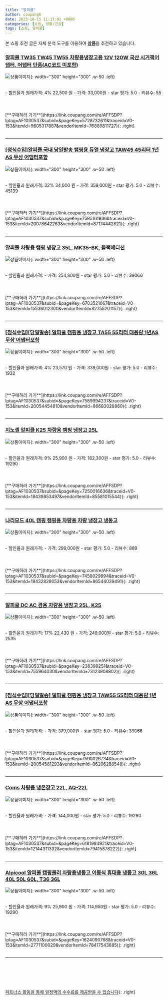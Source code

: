 ```yaml
---
title: "알피쿨"
author: coupang6
date: 2023-10-15 11:13:01 +0800
categories: [쇼핑, 생활/건강]
tags: [쇼핑, 알피쿨]
---
```


본 쇼핑 추천 글은 자체 분석 도구를 이용하여 [**상품**](https://link.coupang.com/a/bao1ui)을 추천하고 있습니다.

### [알피쿨 TW35 TW45 TW55 차량용냉장고용 12V 120W 국산 시거잭어댑터, 어댑터 단품(AC코드 미포함)](https://link.coupang.com/re/AFFSDP?lptag=AF1030537&subid=&pageKey=5728732611&traceid=V0-153&itemId=9605317887&vendorItemId=76889811727)

![상품이미지](https://thumbnail8.coupangcdn.com/thumbnails/remote/230x230ex/image/vendor_inventory/975d/ace9a05657db6f6d0b3ea277f975c567029d6e16efe14aac9329f3f99a10.jpg){: width="300" height="300" .w-50 .left}


<br>
- 할인율과 원래가격: 4%  22,500   원
- 가격: 33,000원
- star 평가: 5.0
- 리뷰수: 55
<br>
<br>
<br>
<br>
[**구매하러 가기**](https://link.coupang.com/re/AFFSDP?lptag=AF1030537&subid=&pageKey=5728732611&traceid=V0-153&itemId=9605317887&vendorItemId=76889811727){: .right}
<br>
<br>

---

### [[정식수입]알피쿨 국내 당일발송 캠핑용 듀얼 냉장고 TAW45 45리터 1년AS 무상 어댑터포함](https://link.coupang.com/re/AFFSDP?lptag=AF1030537&subid=&pageKey=7595161936&traceid=V0-153&itemId=20078642263&vendorItemId=87174442821)

![상품이미지](https://thumbnail6.coupangcdn.com/thumbnails/remote/230x230ex/image/vendor_inventory/e17f/3df591d107817e3fa4a08a651deefbc825f8fa61b594b6fcb1cb6dcfcd10.jpg){: width="300" height="300" .w-50 .left}


<br>
- 할인율과 원래가격: 32%  34,000   원
- 가격: 359,000원
- star 평가: 5.0
- 리뷰수: 45139
<br>
<br>
<br>
<br>
[**구매하러 가기**](https://link.coupang.com/re/AFFSDP?lptag=AF1030537&subid=&pageKey=7595161936&traceid=V0-153&itemId=20078642263&vendorItemId=87174442821){: .right}
<br>
<br>

---

### [알피쿨 차량용 캠핑 냉장고 35L, MK35-BK, 블랙에디션](https://link.coupang.com/re/AFFSDP?lptag=AF1030537&subid=&pageKey=6703521067&traceid=V0-153&itemId=15536012300&vendorItemId=82755201157)

![상품이미지](https://thumbnail10.coupangcdn.com/thumbnails/remote/230x230ex/image/rs_quotation_api/inpwioq9/cdb761c6fad246c6a00df85bd993d3e7.jpg){: width="300" height="300" .w-50 .left}


<br>
- 할인율과 원래가격: 
- 가격: 254,800원
- star 평가: 5.0
- 리뷰수: 39066
<br>
<br>
<br>
<br>
[**구매하러 가기**](https://link.coupang.com/re/AFFSDP?lptag=AF1030537&subid=&pageKey=6703521067&traceid=V0-153&itemId=15536012300&vendorItemId=82755201157){: .right}
<br>
<br>

---

### [[정식수입][당일발송] 알피쿨 캠핑용 냉장고 TA55 55리터 대용량 1년AS 무상 어댑터포함](https://link.coupang.com/re/AFFSDP?lptag=AF1030537&subid=&pageKey=7589994237&traceid=V0-153&itemId=20054454810&vendorItemId=86683028860)

![상품이미지](https://thumbnail8.coupangcdn.com/thumbnails/remote/230x230ex/image/vendor_inventory/00ec/edb142d51e4029919339391ef092b397e5888b79c95630f55694d584deaa.jpg){: width="300" height="300" .w-50 .left}


<br>
- 할인율과 원래가격: 4%  23,570   원
- 가격: 339,000원
- star 평가: 5.0
- 리뷰수: 1932
<br>
<br>
<br>
<br>
[**구매하러 가기**](https://link.coupang.com/re/AFFSDP?lptag=AF1030537&subid=&pageKey=7589994237&traceid=V0-153&itemId=20054454810&vendorItemId=86683028860){: .right}
<br>
<br>

---

### [지노셀 알피쿨 K25 차량용 캠핑 냉장고 25L](https://link.coupang.com/re/AFFSDP?lptag=AF1030537&subid=&pageKey=7250016636&traceid=V0-153&itemId=18439853497&vendorItemId=85581015544)

![상품이미지](https://thumbnail7.coupangcdn.com/thumbnails/remote/230x230ex/image/vendor_inventory/daca/7b65cecc778536b7cb1d974b5fa468ddabcf8e2eb26e02ae75510b2824b2.jpg){: width="300" height="300" .w-50 .left}


<br>
- 할인율과 원래가격: 9%  25,900   원
- 가격: 182,300원
- star 평가: 5.0
- 리뷰수: 19290
<br>
<br>
<br>
<br>
[**구매하러 가기**](https://link.coupang.com/re/AFFSDP?lptag=AF1030537&subid=&pageKey=7250016636&traceid=V0-153&itemId=18439853497&vendorItemId=85581015544){: .right}
<br>
<br>

---

### [나리모드 40L 캠핑 캠핑용 차량용 차량 냉장고 냉동고](https://link.coupang.com/re/AFFSDP?lptag=AF1030537&subid=&pageKey=7458029894&traceid=V0-153&itemId=19432828053&vendorItemId=86544039491)

![상품이미지](https://thumbnail10.coupangcdn.com/thumbnails/remote/230x230ex/image/vendor_inventory/d593/7f6d722391da19db9b85c4c83ef7d6dbadab32ecac2cc62b0e8051a669ca.jpg){: width="300" height="300" .w-50 .left}


<br>
- 할인율과 원래가격: 
- 가격: 299,000원
- star 평가: 5.0
- 리뷰수: 889
<br>
<br>
<br>
<br>
[**구매하러 가기**](https://link.coupang.com/re/AFFSDP?lptag=AF1030537&subid=&pageKey=7458029894&traceid=V0-153&itemId=19432828053&vendorItemId=86544039491){: .right}
<br>
<br>

---

### [알피쿨 DC AC 겸용 차량용 냉장고 25L, K25](https://link.coupang.com/re/AFFSDP?lptag=AF1030537&subid=&pageKey=238398251&traceid=V0-153&itemId=755964030&vendorItemId=73123908802)

![상품이미지](https://thumbnail10.coupangcdn.com/thumbnails/remote/230x230ex/image/retail/images/5658563431775998-582ba487-0f36-4527-93a8-93fb06c37cd8.jpg){: width="300" height="300" .w-50 .left}


<br>
- 할인율과 원래가격: 17%  22,430   원
- 가격: 249,000원
- star 평가: 5.0
- 리뷰수: 2535
<br>
<br>
<br>
<br>
[**구매하러 가기**](https://link.coupang.com/re/AFFSDP?lptag=AF1030537&subid=&pageKey=238398251&traceid=V0-153&itemId=755964030&vendorItemId=73123908802){: .right}
<br>
<br>

---

### [[정식수입][당일발송] 알피쿨 캠핑용 냉장고 TAW55 55리터 대용량 1년AS 무상 어댑터포함](https://link.coupang.com/re/AFFSDP?lptag=AF1030537&subid=&pageKey=7590026734&traceid=V0-153&itemId=20054581293&vendorItemId=86206288548)

![상품이미지](https://thumbnail10.coupangcdn.com/thumbnails/remote/230x230ex/image/vendor_inventory/a237/63b87f9b0220c5ba4f8e213b5a07abda55a954f7e77a1d840db4fc09bf0c.jpg){: width="300" height="300" .w-50 .left}


<br>
- 할인율과 원래가격: 
- 가격: 379,000원
- star 평가: 5.0
- 리뷰수: 39066
<br>
<br>
<br>
<br>
[**구매하러 가기**](https://link.coupang.com/re/AFFSDP?lptag=AF1030537&subid=&pageKey=7590026734&traceid=V0-153&itemId=20054581293&vendorItemId=86206288548){: .right}
<br>
<br>

---

### [Coms 차량용 냉온장고 22L, AQ-22L](https://link.coupang.com/re/AFFSDP?lptag=AF1030537&subid=&pageKey=6181994921&traceid=V0-153&itemId=12144311332&vendorItemId=79415878222)

![상품이미지](https://thumbnail8.coupangcdn.com/thumbnails/remote/230x230ex/image/retail/images/2021/11/15/15/0/bece34aa-4eb1-43a4-9e64-d61521f5fa87.jpg){: width="300" height="300" .w-50 .left}


<br>
- 할인율과 원래가격: 
- 가격: 144,000원
- star 평가: 5.0
- 리뷰수: 19290
<br>
<br>
<br>
<br>
[**구매하러 가기**](https://link.coupang.com/re/AFFSDP?lptag=AF1030537&subid=&pageKey=6181994921&traceid=V0-153&itemId=12144311332&vendorItemId=79415878222){: .right}
<br>
<br>

---

### [Alpicool 알피쿨 캠핑쿨러 차량용냉동고 이동식 휴대용 냉동고 30L 36L 40L 50L 60L, T36 36L](https://link.coupang.com/re/AFFSDP?lptag=AF1030537&subid=&pageKey=1624090768&traceid=V0-153&itemId=2771100029&vendorItemId=78417543685)

![상품이미지](https://thumbnail10.coupangcdn.com/thumbnails/remote/230x230ex/image/vendor_inventory/fb64/323fabea9475a255ac9d13c9c0b9f6dc67caa2e6cd097422ccb72fe1e321.jpg){: width="300" height="300" .w-50 .left}


<br>
- 할인율과 원래가격: 9%  25,900   원
- 가격: 114,950원
- star 평가: 5.0
- 리뷰수: 19290
<br>
<br>
<br>
<br>
[**구매하러 가기**](https://link.coupang.com/re/AFFSDP?lptag=AF1030537&subid=&pageKey=1624090768&traceid=V0-153&itemId=2771100029&vendorItemId=78417543685){: .right}
<br>
<br>

---
<br><br><br><br><br> [파트너스 활동을 통해 일정액의 수수료를 제공받을 수 있습니다](https://link.coupang.com/a/bao1ui){: .right}